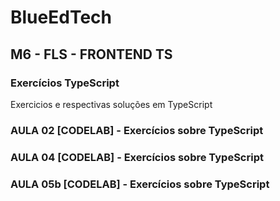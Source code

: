 # BlueEdTech
## M6 - FLS - FRONTEND TS
### Exercícios TypeScript


Exercicios e respectivas soluções em TypeScript

### AULA 02 [CODELAB] - Exercícios sobre TypeScript
### AULA 04 [CODELAB] - Exercícios sobre TypeScript
### AULA 05b [CODELAB] - Exercícios sobre TypeScript
